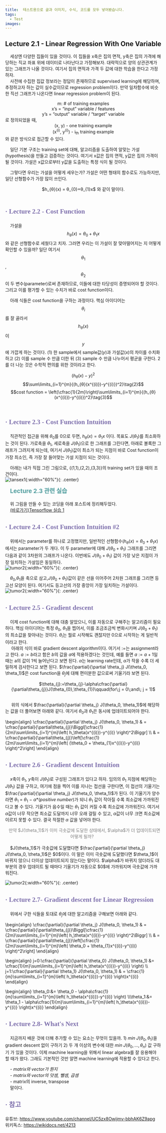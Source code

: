 ```yaml
---
title:  테스트용으로 글과 이미지, 수식, 코드를 모두 넣어봤습니다.
tags:
  - Test
images:
---
```


## **Lecture 2.1 - Linear Regression With One Variable**

&nbsp;&nbsp;&nbsp;&nbsp;세상엔 다양한 집들이 있을 것이다. 이 집들을 x축은 집의 면적, y축은 집의 가격에 해당하는 직교 좌표 위에 데이터로 나타난다고 가정해보자. 대략적으로 양의 상관관계가 있는 그래프가 나올 것이다. 여기서 집의 면적과 가격 두 값에 대한 학습을 한다고 가정하자.<br>
&nbsp;&nbsp;&nbsp;&nbsp;사전에 수집한 집값 정보라는 정답이 존재하므로 supervised learning에 해당하며, 추정하고자 하는 값이 실수값이므로 regression problem이다. 만약 일차함수에 비슷한 직선 그래프가 나온다면 linear regression problem이 된다.

<center>m: # of training examples</center>
<center>x’s = “input” variable / features</center>
<center>y’s = “output” variable / “target” variable</center>
로 정의되었을 때,

<center>(x, y) - one training example<br></center>
<center>(x<sup>(i)</sup>, y<sup>(i)</sup>) - i<sub>th</sub> training example</center>
와 같은 방식으로 접근할 수 있다.

&nbsp;&nbsp;&nbsp;&nbsp;일단 기본 구조는 training set에 대해, 알고리즘을 도출하여 알맞는 가설(hypothesis)을 만들고 검증하는 것이다. 여기서 x값은 집의 면적, y값은 집의 가격이 될 것이다. 가설은 x값으로부터 y값을 도출하는 특정 식이 될 것이다.

&nbsp;&nbsp;&nbsp;&nbsp;그렇다면 우리는 가설을 어떻게 세우는가? 가설은 어떤 형태의 함수로도 가능하지만, 일단 선형함수가 가장 많이 쓰인다.<br>
<center>$h_{θ}(x) = θ_{0}+θ_{1}x$ 와 같이 말이다.</center><br>

## <span style="line-height:160%; color:#7f71ad; font-family: 'Noto Serif KR';">**· Lecture 2.2 - Cost Function**</span>

&nbsp;&nbsp;&nbsp;&nbsp;가설을 $$h_{θ}(x) = θ_{0}+θ_{1}x$$와 같은 선형함수로 세웠다고 치자. 그러면 우리는 이 가설이 잘 맞아떨어지는 지 어떻게 확인할 수 있을까?
일단 여기서 $$θ_{1}$$, $$θ_{2}$$이 두 변수(parameter)로써 존재하므로, 이들에 대한 타당성이 증명되어야 할 것이다. 그리고 이를 평가할 수 있는 수치가 바로 cost function이다.



&nbsp;&nbsp;&nbsp;&nbsp;아래 식들은 cost function을 구하는 과정이다. 핵심 아이디어는 $$θ_{i}$$를 잘 골라서 $$h_{θ}(x)$$이 $$y$$에 가깝게 하는 것이다. $(1)$ 한 sample에서 sample값($y$)과 가설값($x$)의 차이를 수치화하고
 $(2)$ 이를 sample 수 만큼 더한 뒤
 $(3)$ sample 수 만큼 나누어서 평균을 구한다. 2를 더 나눈 것은 수학적 편의를 위한 것이라고 한다.


$$(h_{θ}(x)-y)^2\label{basic01}\tag{1}$$
$$\sum\limits_{i=1}^{m}{(h_{θ}(x^{(i)})-y^{(i)})^2}\tag{2}$$ 
$$cost function = \left(\cfrac{1}{2m}\right)\sum\limits_{i=1}^{m}{(h_{θ}(x^{(i)})-y^{(i)})^2}\tag{3}$$ <br>




## <span style="line-height:160%; color:#7f71ad; font-family: 'Noto Serif KR';">**· Lecture 2.3 - Cost Function Intuition**</span>


&nbsp;&nbsp;&nbsp;&nbsp;직관적인 접근을 위해 $θ_{0}$를 $0$으로 두면, $h_{θ}(x) = θ_{1}x$ 이다. 목표도 $J(θ_{1})$를 최소화하는 것이 된다. 가로축을 $θ_{1}$, 세로축을 $J(θ_{1})$으로 한 그래프를 그린다면, 아래로 볼록한 그래프가 그려지게 되는데,
여기서 $J(θ_{1})$값이 최소가 되는 지점이 바로 Cost function이 가장 최소인, 즉 가장 잘 들어맞는 가설 지점이 되는 것이다.<br>

&nbsp;&nbsp;&nbsp;&nbsp;아래는 내가 직접 그린 그림으로, {(1,1),(2,2),(3,3)}의 training set가 있을 때의 조건이다.<br>
![tansex1](/images/posts/2020-02-27-tensorflow1/tensex1.png){:width="60%"}{: .center}

&nbsp;&nbsp;&nbsp;&nbsp;<span style="line-height:160%; font-size: 19px; color:#519d9e;">**Lecture 2.3 관련 실습**</span>

&nbsp;&nbsp;&nbsp;&nbsp;위 그림을 만들 수 있는 코딩을 아래 포스트에 정리해두었다.<br>
&nbsp;&nbsp;&nbsp;&nbsp;[(바로가기)Tensorflow 실습 1](https://now-man.github.io/posts/tensorflow1/)<br>

## <span style="line-height:160%; color:#7f71ad; font-family: 'Noto Serif KR';">**· Lecture 2.4 - Cost Function Intuition #2**</span>

&nbsp;&nbsp;&nbsp;&nbsp;위에서는 parameter를 하나로 고정했지만, 일반적인 선형함수($h_{θ}(x) = θ_{0}+θ_{1}x$)에서는 parameter가 두 개다. 이 두 parameter에 대해 $J(θ_{0}+θ_{1})$ 그래프를 그리면 다음과 같이 3차원의 그래프가 나온다. 이번에도 $J(θ_{0}+θ_{1})$ 값이 가장 낮은 지점이 가장 일치하는 가설임은 동일하다.<br>
![tumor2](/images/posts/2020-02-27-ai2/cost3d.png){:width="60%"}{: .center}

&nbsp;&nbsp;&nbsp;&nbsp;$θ_{0}$,$θ_{1}$을 축으로 삼고,$J(θ_{0}+θ_{1})$값이 같은 선을 이어주어 2차원 그래프를 그리면 등고선 모양이 된다. 여기서도 등고선의 가장 중앙이 가장 일치하는 가설이다.<br>
![tumor2](/images/posts/2020-02-27-ai2/cost2d.png){:width="60%"}{: .center}


## <span style="line-height:160%; color:#7f71ad; font-family: 'Noto Serif KR';">**· Lecture 2.5 - Gradient descent**</span>

&nbsp;&nbsp;&nbsp;&nbsp;이제 cost function에 대해 대충 알았으니, 이를 자동으로 구해주는 알고리즘이 필요하다.
핵심 아이디어는 특정 $θ_{0}$, $θ_{1}$을 찝어서, 이를 조금조금씩 변화시키며 $J(θ_{0}+θ_{1})$의 최소값을 찾아내는 것이다.
$θ_{i}$는 뭘로 시작해도 괜찮지만 $0$으로 시작하는 게 일반적이라고 한다.<br>
&nbsp;&nbsp;&nbsp;&nbsp; 아래의 식이 바로 gradient descent algorithm이다.
여기서 $:=$는 assignment라고 한다. $a:=b$라고 함은 $b$의 값을 $a$에 적용하겠다는 것인데, 예를 들면 $a:=a+1$일 때는 a의 값이
1씩 늘어난다고 보면 된다. $\alpha$는 learning rate인데, $\alpha$가 작을 수록 더 세밀하게 검사한다고 보면 된다.
$\frac{\partial}{\partial \theta_j} J(\theta_0, \theta_1)$은 cost function을 $\theta_j$에 대해 편미분한 값으로써 기울기라 보면 된다.

<center>$\theta_{j}:=\theta_{j}-\alpha\cfrac{\partial}{\partial\theta_{j}}J(\theta_{0},\theta_{1})\qquad(for\;j = 0\;and\; j = 1)$</center><br>

&nbsp;&nbsp;&nbsp;&nbsp; 위의 식에서 $\frac{\partial}{\partial \theta_j} J(\theta_0, \theta_1)$에 해당하는 값을 더 풀어보면 아래와 같다.
여기서 $\theta_0$과 $\theta_1$은 동시에 업데이트되어야 한다.

\begin{align} \cfrac{\partial}{\partial \theta_j} J(\theta_0, \theta_1) & = \cfrac{\partial}{\partial\theta_{j}}\Biggl[\cfrac{1}{2m}\sum\limits_{i=1}^{m}\left(  h_\theta(x^{(i)})-y^{(i)}  \right)^2\Biggr]
\\\\ & = \cfrac{\partial}{\partial\theta_{j}}\left[\cfrac{1}{2m}\sum\limits_{i=1}^{m}\left(  (\theta_0 + \theta_{1}x^{(i)})-y^{(i)}  \right)^2\\right]
\end{align}
<br>

## <span style="line-height:160%; color:#7f71ad; font-family: 'Noto Serif KR';">**· Lecture 2.6 - Gradient descent Intuition**</span>

&nbsp;&nbsp;&nbsp;&nbsp;$x$축이 $\theta_1$, $y$축이 $J(\theta_1)$로 구성된 그래프가 있다고 하자.
임의의 $\theta_1$ 지점에 해당하는 $J(\theta_1)$ 값을 구하고, 여기에 점을 찍어 이를 지나는 접선을 구한다면,
이 접선의 기울기는 $\frac{\partial}{\partial \theta_j} J(\theta_0, \theta_1)$가 된다.
이 기울기가 양수라면 $\theta_1$ $=$ $\theta_1$ $-$ $\alpha$$*(positive\;number)$가 되니
$\theta_1$ 값이 작아질 수록 최소값에 가까워진다고 볼 수 있다.
기울기가 음수일 때는 $\theta_1$ 값이 커질 수록 최소값에 가까워진다.
여기서 $\alpha$값이 너무 작으면 최소값 도달까지 너무 오래 걸릴 수 있고,
$\alpha$값이 너무 크면 최소값에 이르지 못할 수 있다. 결국 적절한 $\alpha$ 값을 넣어야 한다.

<center><i class="fas fa-quote-left" style="color:#A593E0;"></i>
<span style="color:gray">&nbsp;&nbsp;만약 $J(\theta_1)$가 이미 극솟값에 도달한 상태에서, $\alpha$가 더 업데이트되면 어떻게 될까?&nbsp;&nbsp;</span>
<i class="fas fa-quote-right" style="color:#A593E0;"></i></center>
<br>
&nbsp;&nbsp;&nbsp;&nbsp;$J(\theta_1)$가 극솟값에 도달했다면 $\frac{\partial}{\partial \theta_j} J(\theta_0, \theta_1)$은 $0$이다.
이 말은 이미 극솟값에 도달했다면 $\theta_1$이 바뀌지 않으니 더이상 업데이트되지 않는다는 말이다.
$\alpha$가 바뀌지 않더라도 대부분의 경우 업데이트 될 때마다 기울기가 자동으로 $0$에 가까워지며 극솟값에 가까워진다.

![tumor2](/images/posts/2020-02-27-ai2/localoptima.png){:width="60%"}{: .center}
<br>

## <span style="line-height:160%; color:#7f71ad; font-family: 'Noto Serif KR';">**· Lecture 2.7- Gradient descent for Linear Regression**</span>

&nbsp;&nbsp;&nbsp;&nbsp;위에서 구한 식들을 토대로 $\theta_j$에 대한 알고리즘을 구해보면 아래와 같다.

\begin{align} \cfrac{\partial}{\partial \theta_j} J(\theta_0, \theta_1) & = \cfrac{\partial}{\partial\theta_{j}}\Biggl[\cfrac{1}{2m}\sum\limits_{i=1}^{m}\left(  h_\theta(x^{(i)})-y^{(i)}  \right)^2\Biggr]
\\\\ & = \cfrac{\partial}{\partial\theta_{j}}\left[\cfrac{1}{2m}\sum\limits_{i=1}^{m}\left(  \theta_0 + \theta_{1}x^{(i)}-y^{(i)}  \right)^2\\right]
\end{align}
<br>

\begin{align} j=0:\cfrac{\partial}{\partial \theta_0} J(\theta_0, \theta_1) &= \cfrac{1}{m}\sum\limits_{i=1}^{m}\left(  h_\theta(x^{(i)})-y^{(i)}  \right)
\\\\ j=1:\cfrac{\partial}{\partial \theta_1} J(\theta_0, \theta_1) & = \cfrac{1}{m}\sum\limits_{i=1}^{m}\left(  h_\theta(x^{(i)})-y^{(i)}  \right)x^{(i)}
\end{align}
<br>

\begin{align}
\theta_0:&= \theta_0 - \alpha\cfrac{1}{m}\sum\limits_{i=1}^{m}\left(  h_\theta(x^{(i)})-y^{(i)}  \right)
\\\\\theta_1:&= \theta_1 - \alpha\cfrac{1}{m}\sum\limits_{i=1}^{m}\left(  h_\theta(x^{(i)})-y^{(i)}  \right)x^{(i)}
\end{align}
<br>

## <span style="line-height:160%; color:#7f71ad; font-family: 'Noto Serif KR';">**· Lecture 2.8- What's Next**</span>

&nbsp;&nbsp;&nbsp;&nbsp;지금까지 배운 것에 더해 추가할 수 있는 요소는 무엇이 있을까. 1) $min\;J(\theta_0, \theta_1)$을 gradient descent 없이 구하기
2) 두 개 이상의 변수에 대한 $min\;J(\theta_0, ... , \theta_n)$ 값 구하기 가 있을 것이다. 이제 machine learning을 위해서 linear algebra를 잘 응용해야 할
때가 왔다. 그래도 기본적인 것만 알면 machine learning에 적용할 수 있다고 한다.


&nbsp;&nbsp;&nbsp;&nbsp;*- matrix와 vector가 뭔지*<br>
&nbsp;&nbsp;&nbsp;&nbsp;*- matrix와 vector의 덧셈, 뺄셈, 곱셈<br>
&nbsp;&nbsp;&nbsp;&nbsp;*- matrix의 inverse, transpose<br>
&nbsp;&nbsp;&nbsp;&nbsp;말이다.
<br>

## <span style="line-height:160%; color:#7f71ad; font-family: 'Noto Serif KR';">**· 참고**</span>
유튜브: <https://www.youtube.com/channel/UC5zx8Owijmv-bbhAK6Z9apg><br>
위키독스: <https://wikidocs.net/4213>